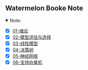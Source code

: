 ## Watermelon Booke Note
<details open>
<summary>Note:</summary>

- [x] [01-绪论](01/README.md)
- [x] [02-模型评估与选择](02/README.md)
- [x] [03-线性模型](03/README.md)
- [x] [04-决策树](04/README.md)
- [x] [05-神经网络](05/README.md)
- [x] [06-支持向量机](06/README.md)
</details>